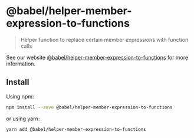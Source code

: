 # @babel/helper-member-expression-to-functions

> Helper function to replace certain member expressions with function calls

See our website [@babel/helper-member-expression-to-functions](https://babeljs.io/docs/babel-helper-member-expression-to-functions) for more information.

## Install

Using npm:

```sh
npm install --save @babel/helper-member-expression-to-functions
```

or using yarn:

```sh
yarn add @babel/helper-member-expression-to-functions
```
